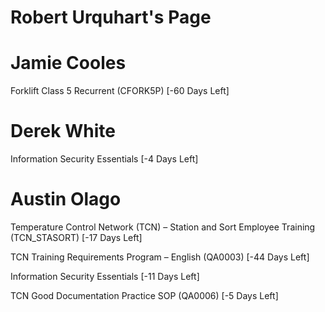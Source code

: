 # Robert Urquhart's Page




# Jamie Cooles


Forklift Class 5 Recurrent (CFORK5P) [-60 Days Left]



# Derek White


Information Security Essentials [-4 Days Left]



# Austin Olago


Temperature Control Network (TCN) – Station and Sort Employee Training (TCN_STASORT) [-17 Days Left]

TCN Training Requirements Program – English (QA0003) [-44 Days Left]

Information Security Essentials [-11 Days Left]

TCN Good Documentation Practice SOP (QA0006) [-5 Days Left]



